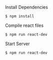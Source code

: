 Install Dependencies 

```
$ npm install
```

Compile react files

```
$ npm run react-dev
```

Start Server
```
$ npm run react-dev
```
